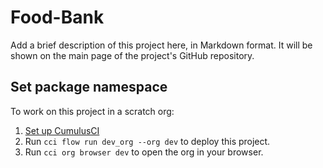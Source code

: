 # Food-Bank

Add a brief description of this project here, in Markdown format.
It will be shown on the main page of the project's GitHub repository.

## Set package namespace

To work on this project in a scratch org:

1. [Set up CumulusCI](https://cumulusci.readthedocs.io/en/latest/tutorial.html)
2. Run `cci flow run dev_org --org dev` to deploy this project.
3. Run `cci org browser dev` to open the org in your browser.
